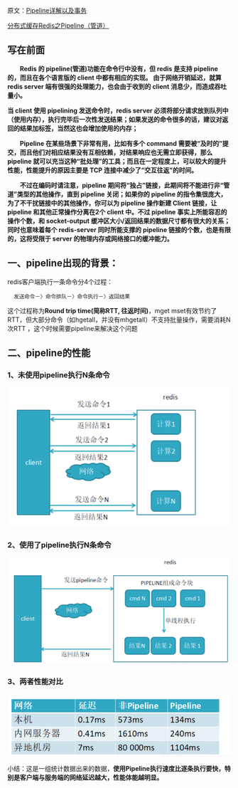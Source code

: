 原文：[Pipeline详解以及事务](https://www.cnblogs.com/shoshana-kong/p/14087358.html)

[分布式缓存Redis之Pipeline（管道）](https://www.cnblogs.com/shoshana-kong/p/14087380.html)

## 写在前面

  **Redis 的 pipeline(管道)功能在命令行中没有，但 redis 是支持 pipeline 的，而且在各个语言版的 client 中都有相应的实现。 由于网络开销延迟，就算 redis server 端有很强的处理能力，也会由于收到的 client 消息少，而造成吞吐量小。**

**当 client 使用 pipelining 发送命令时，redis server 必须将部分请求放到队列中（使用内存），执行完毕后一次性发送结果；如果发送的命令很多的话，建议对返回的结果加标签，当然这也会增加使用的内存；**

  **Pipeline 在某些场景下非常有用，比如有多个 command 需要被“及时的”提交，而且他们对相应结果没有互相依赖，对结果响应也无需立即获得，那么 pipeline 就可以充当这种“批处理”的工具；而且在一定程度上，可以较大的提升性能，性能提升的原因主要是 TCP 连接中减少了“交互往返”的时间。**

  **不过在编码时请注意，pipeline 期间将“独占”链接，此期间将不能进行非“管道”类型的其他操作，直到 pipeline 关闭；如果你的 pipeline 的指令集很庞大，为了不干扰链接中的其他操作，你可以为 pipeline 操作新建 Client 链接，让 pipeline 和其他正常操作分离在2个 client 中。不过 pipeline 事实上所能容忍的操作个数，和 socket-output 缓冲区大小/返回结果的数据尺寸都有很大的关系；同时也意味着每个 redis-server 同时所能支撑的 pipeline 链接的个数，也是有限的，这将受限于 server 的物理内存或网络接口的缓冲能力。**

## 一、pipeline出现的背景：

redis客户端执行一条命令分4个过程：

```undefined
  发送命令－〉命令排队－〉命令执行－〉返回结果
```

这个过程称为**Round trip time(简称RTT, 往返时间)**，mget mset有效节约了RTT，但大部分命令（如hgetall，并没有mhgetall）不支持批量操作，需要消耗N次RTT ，这个时候需要pipeline来解决这个问题

## 二、pipeline的性能

### 1、未使用pipeline执行N条命令

 ![image-20220912151144988](pictures/15.Redis的pipeline管道.assets/image-20220912151144988.png)

### 2、使用了pipeline执行N条命令

 ![image-20220912151208630](pictures/15.Redis的pipeline管道.assets/image-20220912151208630.png)

### 3、两者性能对比

 ![image-20220912151225752](pictures/15.Redis的pipeline管道.assets/image-20220912151225752.png)

小结：这是一组统计数据出来的数据，**使用Pipeline执行速度比逐条执行要快，特别是客户端与服务端的网络延迟越大，性能体能越明显。**
